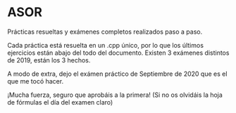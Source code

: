 # ASOR
Prácticas resueltas y exámenes completos realizados paso a paso.

Cada práctica está resuelta en un .cpp único, por lo que los últimos ejercicios están abajo del todo del documento.
Existen 3 exámenes distintos de 2019, están los 3 hechos.

A modo de extra, dejo el exámen práctico de Septiembre de 2020 que es el que me tocó hacer.

¡Mucha fuerza, seguro que aprobáis a la primera!
(Si no os olvidáis la hoja de fórmulas el día del examen claro)
